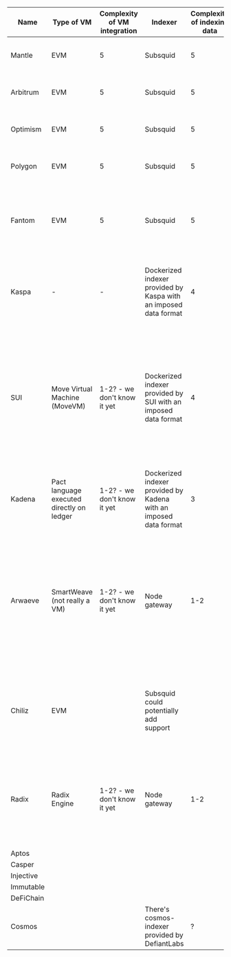 | Name      | Type of VM                                | Complexity of VM integration | Indexer                                                           | Complexity of indexing data | Comments                                                                                                                                                                    |
| --------- | ----------------------------------------- | ---------------------------- | ----------------------------------------------------------------- | --------------------------- | --------------------------------------------------------------------------------------------------------------------------------------------------------------------------- |
| Mantle    | EVM                                       | 5                            | Subsquid                                                          | 5                           | Ethereum Layer 2 Optimistic Rollup                                                                                                                                          |
| Arbitrum  | EVM                                       | 5                            | Subsquid                                                          | 5                           | Ethereum Layer 2 Optimistic Rollup                                                                                                                                          |
| Optimism  | EVM                                       | 5                            | Subsquid                                                          | 5                           | Ethereum Layer 2 Optimistic Rollup                                                                                                                                          |
| Polygon   | EVM                                       | 5                            | Subsquid                                                          | 5                           | Ethereum Side Chain/Layer 2                                                                                                                                                 |
| Fantom    | EVM                                       | 5                            | Subsquid                                                          | 5                           | Standalone chain with its own consensus mechanism, focuses on high-performance                                                                                              |
| Kaspa     | -                                         | -                            | Dockerized indexer provided by Kaspa with an imposed data format  | 4                           | Standalone chain focused on fast value transfers (no smart contract support)                                                                                                |
| SUI       | Move Virtual Machine (MoveVM)             | 1-2? - we don't know it yet  | Dockerized indexer provided by SUI with an imposed data format    | 4                           | Standalone chain primarily focuses on offering scalability and low-latency through parallel processing, enabling asset-centric smart contracts via Sui Move                 |
| Kadena    | Pact language executed directly on ledger | 1-2? - we don't know it yet  | Dockerized indexer provided by Kadena with an imposed data format | 3                           |                                                                                                                                                                             |
| Arwaeve   | SmartWeave (not really a VM)              | 1-2? - we don't know it yet  | Node gateway                                                      | 1-2                         | A standalone chain primarily focuses on providing a decentralized and secure environment for data storage, ensuring that information is permanently and immutably recorded. |
| Chiliz    | EVM                                       |                              | Subsquid could potentially add support                            |                             | Standalone chain that primarily focuses on enhancing fan engagement in sports and entertainment                                                                             |
| Radix     | Radix Engine                              | 1-2? - we don't know it yet  | Node gateway                                                      | 1-2                         | Radix is a decentralized ledger designed to support decentralized application creation, with a focus on DeFi use cases                                                      |
| Aptos     |                                           |                              |                                                                   |                             |                                                                                                                                                                             |
| Casper    |                                           |                              |                                                                   |                             |                                                                                                                                                                             |
| Injective |                                           |                              |                                                                   |                             |                                                                                                                                                                             |
| Immutable |                                           |                              |                                                                   |                             |                                                                                                                                                                             |
| DeFiChain |                                           |                              |                                                                   |                             |                                                                                                                                                                             |
| Cosmos    |                                           |                              | There's cosmos-indexer provided by DefiantLabs                    | ?                           |                                                                                                                                                                             |
